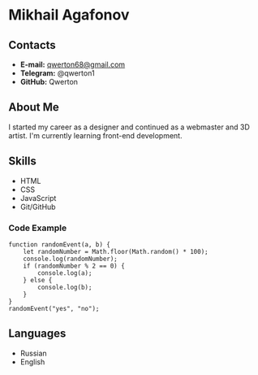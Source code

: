 # Mikhail Agafonov


## Contacts
* **E-mail:** qwerton68@gmail.com
* **Telegram:** @qwerton1
* **GitHub:** Qwerton 

## About Me
I started my career as a designer and continued as a webmaster and 3D artist. I'm currently learning front-end development.

## Skills
  * HTML
  * CSS
  * JavaScript
  * Git/GitHub


### Code Example
```
function randomEvent(a, b) {
    let randomNumber = Math.floor(Math.random() * 100);
    console.log(randomNumber);
    if (randomNumber % 2 == 0) {
        console.log(a);
    } else {
        console.log(b);
    }
}
randomEvent("yes", "no");
```
## Languages
  * Russian
  * English


